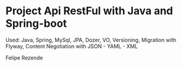 # Project Api RestFul with Java and Spring-boot

Used: Java, Spring, MySql, JPA, Dozer, VO, Versioning, 
Migration with Flyway, Content Negotiation with JSON - YAML - XML

Felipe Rezende
